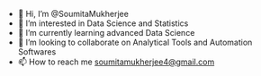 - 👋 Hi, I’m @SoumitaMukherjee
- 👀 I’m interested in Data Science and Statistics
- 🌱 I’m currently learning advanced Data Science
- 💞️ I’m looking to collaborate on Analytical Tools and Automation Softwares
- 📫 How to reach me soumitamukherjee4@gmail.com

<!---
SoumitaMukherjee/SoumitaMukherjee is a ✨ special ✨ repository because its `README.md` (this file) appears on your GitHub profile.
You can click the Preview link to take a look at your changes.
--->
